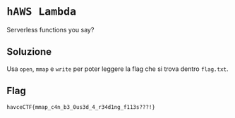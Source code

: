 # `hAWS Lambda`
Serverless functions you say?

## Soluzione
Usa `open`, `mmap` e `write` per poter leggere la flag che si trova dentro 
`flag.txt`.

## Flag
`havceCTF{mmap_c4n_b3_0us3d_4_r34d1ng_f113s???!}`
